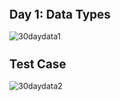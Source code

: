 ## Day 1: Data Types
![30daydata1](https://user-images.githubusercontent.com/97106063/159155658-a8c8b6cd-6c66-4389-803a-de7116f444f2.png)
## Test Case
![30daydata2](https://user-images.githubusercontent.com/97106063/159155662-ff61f8af-d2d2-4e29-9428-dd060374db6f.png)
